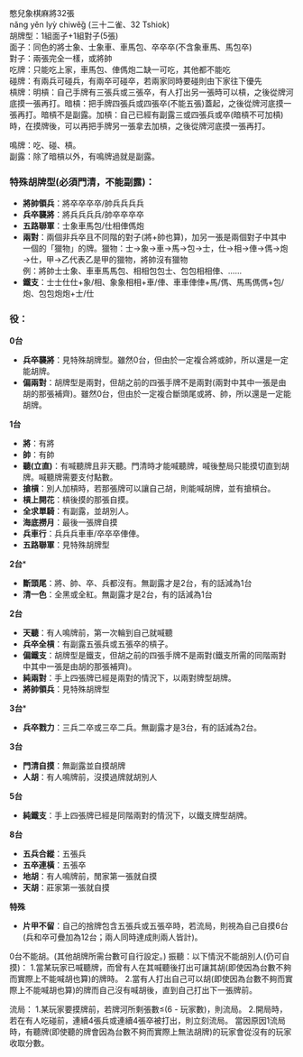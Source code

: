 憨兒象棋麻將32張  
nǎng yěn lyỳ chiwěg̏ (三十二雀、32 Tshiok)  
胡牌型：1組面子+1組對子(5張)  
面子：同色的將士象、士象車、車馬包、卒卒卒(不含象車馬、馬包卒)  
對子：兩張完全一樣，或將帥  
吃牌：只能吃上家，車馬包、俥傌炮二缺一可吃，其他都不能吃  
碰牌：有兩兵可碰兵，有兩卒可碰卒，若兩家同時要碰則由下家往下優先  
槓牌：明槓：自己手牌有三張兵或三張卒，有人打出另一張時可以槓，之後從牌河底摸一張再打。暗槓：把手牌四張兵或四張卒(不能五張)蓋起，之後從牌河底摸一張再打。暗槓不是副露。加槓：自己已經有副露三或四張兵或卒(暗槓不可加槓)時，在摸牌後，可以再把手牌另一張拿去加槓，之後從牌河底摸一張再打。  

鳴牌：吃、碰、槓。  
副露：除了暗槓以外，有鳴牌過就是副露。
### 特殊胡牌型(必須門清，不能副露)：
- **將帥領兵**：將卒卒卒卒/帥兵兵兵兵
- **兵卒襲將**：將兵兵兵兵/帥卒卒卒卒
- **五路聯軍**：士象車馬包/仕相俥傌炮
- **兩對**：兩個非兵卒且不同階的對子(將+帥也算)，加另一張是兩個對子中其中一個的「獵物」的牌。獵物：士→象→車→馬→包→士，仕→相→俥→傌→炮→仕，甲→乙代表乙是甲的獵物，將帥沒有獵物  
例：將帥士士象、車車馬馬包、相相包包士、包包相相俥、......
- **鐵支**：士士仕仕+象/相、象象相相+車/俥、車車俥俥+馬/傌、馬馬傌傌+包/炮、包包炮炮+士/仕

### 役：
**0台**
- **兵卒襲將**：見特殊胡牌型。雖然0台，但由於一定複合將或帥，所以還是一定能胡牌。
- **偏兩對**：胡牌型是兩對，但胡之前的四張手牌不是兩對(兩對中其中一張是由胡的那張補齊)。雖然0台，但由於一定複合斷頭尾或將、帥，所以還是一定能胡牌。

**1台**

- **將**：有將
- **帥**：有帥
- **聽(立直)**：有喊聽牌且非天聽。門清時才能喊聽牌，喊後整局只能摸切直到胡牌。喊聽牌需要支付點數。
- **搶槓**：別人加槓時，若那張牌可以讓自己胡，則能喊胡牌，並有搶槓台。
- **槓上開花**：槓後摸的那張自摸。
- **全求單騎**：有副露，並胡別人。
- **海底撈月**：最後一張牌自摸
- **兵車行**：兵兵兵車車/卒卒卒俥俥。
- **五路聯軍**：見特殊胡牌型

**2台***

- **斷頭尾**：將、帥、卒、兵都沒有。無副露才是2台，有的話減為1台
- **清一色**：全黑或全紅。無副露才是2台，有的話減為1台

**2台**

- **天聽**：有人鳴牌前，第一次輪到自己就喊聽
- **兵卒全槓**：有副露五張兵或五張卒的槓子。
- **偏鐵支**：胡牌型是鐵支，但胡之前的四張手牌不是兩對(鐵支所需的同階兩對中其中一張是由胡的那張補齊)。
- **純兩對**：手上四張牌已經是兩對的情況下，以兩對牌型胡牌。
- **將帥領兵**：見特殊胡牌型

**3台***

- **兵卒戮力**：三兵二卒或三卒二兵。無副露才是3台，有的話減為2台。

**3台**

- **門清自摸**：無副露並自摸胡牌
- **人胡**：有人鳴牌前，沒摸過牌就胡別人

**5台**

- **純鐵支**：手上四張牌已經是同階兩對的情況下，以鐵支牌型胡牌。

**8台**

- **五兵合縱**：五張兵
- **五卒連橫**：五張卒
- **地胡**：有人鳴牌前，閒家第一張就自摸
- **天胡**：莊家第一張就自摸

**特殊**

- **片甲不留**：自己的捨牌包含五張兵或五張卒時，若流局，則視為自己自摸6台(兵和卒可疊加為12台；兩人同時達成則兩人皆計)。

0台不能胡。(其他胡牌所需台數可自行設定。)
振聽：以下情況不能胡別人(仍可自摸)：
1.當某玩家已喊聽牌，而曾有人在其喊聽後打出可讓其胡(即使因為台數不夠而實際上不能喊胡也算)的牌時。
2.當有人打出自己可以胡(即使因為台數不夠而實際上不能喊胡也算)的牌而自己沒有喊胡後，直到自己打出下一張牌前。

流局：
1.某玩家要摸牌前，若牌河所剩張數≤(6 - 玩家數)，則流局。
2.開局時，若在有人吃碰前，連續4張兵或連續4張卒被打出，則立刻流局。
當因原因1流局時，有聽牌(即使聽的牌會因為台數不夠而實際上無法胡牌)的玩家會從沒有的玩家收取分數。
